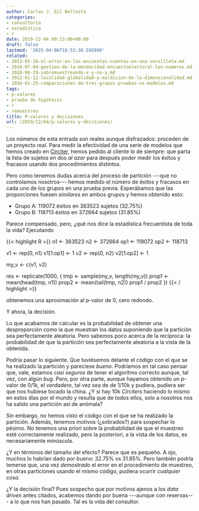 ```yaml
---
author: Carlos J. Gil Bellosta
categories:
- consultoría
- estadística
- r
date: 2019-12-04 09:13:00+00:00
draft: false
lastmod: '2025-04-06T18:53:36.592890'
related:
- 2013-05-16-el-error-en-las-encuestas-cuentas-en-una-servilleta.md
- 2016-07-04-gestion-de-la-mendacidad-encuestoelectoral-los-numeros.md
- 2020-06-29-sobremuestreando-x-y-no-y.md
- 2012-01-12-localidad-globalidad-y-maldicion-de-la-dimensionalidad.md
- 2016-01-25-comparaciones-de-tres-grupos-pruebas-vs-modelos.md
tags:
- p-valores
- prueba de hipótesis
- r
- remuestreo
title: P-valores y decisiones
url: /2019/12/04/p-valores-y-decisiones/
---
```


Los números de esta entrada son reales aunque disfrazados: proceden de un proyecto real. Para medir la efectividad de una serie de modelos que hemos creado en [Circiter](http://www.circiter.es), hemos pedido al cliente lo de siempre: que parta la lista de sujetos en dos _al azar_ para después poder medir los éxitos y fracasos usando dos procedimientos distintos.

Pero como tenemos dudas acerca del proceso de partición ---que no controlamos nosotros--- hemos medido el número de éxitos y fracasos en cada uno de los grupos en una prueba previa. Esperábamos que las proporciones fuesen _similares_ en ambos grupos y hemos obtenido esto:

* Grupo A: 119072 éxitos en 363523 sujetos  (32.75%)
* Grupo B: 118713 éxitos en 372664 sujetos (31.85%)

Parece compensado, pero, ¿qué nos dice la estadística frecuentista de toda la vida? Ejecutando

{{< highlight R >}}
n1 <- 363523
n2 <- 372664
op1 <- 119072
op2 <- 118713

v1 <- rep(0, n1)
v1[1:op1] <- 1
v2 <- rep(0, n2)
v2[1:op2] <- 1

my_v <- c(v1, v2)

res <- replicate(1000, {
  tmp <- sample(my_v, length(my_v))
  prop1 <- mean(head(tmp, n1))
  prop2 <- mean(tail(tmp, n2))
  prop1 / prop2
})
{{< / highlight >}}

obtenemos una aproximación al p-valor de 0, cero redondo.

Y ahora, la decisión.

Lo que acabamos de calcular es la probabilidad de obtener una desproporción como la que muestran los datos suponiendo que la partición sea perfectamente aleatoria. Pero sabemos poco acerca de la recíproca: la probabilidad de que la partición sea perfectamente aleatoria a la vista de la obtenida.

Podría pasar lo siguiente. Que tuviésemos delante el código con el que se ha realizado la partición y pareciese _bueno_. Podríamos en tal caso pensar que, vale, estamos _casi seguros_ de tener el algoritmo correcto aunque, tal vez, con  algún _bug_. Pero, por otra parte, aunque hayamos obtenido un p-valor de 0/1k, el _verdadero_, tal vez sea de de 1/10k y pudiera, pudiera ser que nos hubiese tocado la china. ¿Y si hay 10k _Circiters_ haciendo lo mismo en estos días por el mundo y resulta que de todos ellos, solo a nosotros nos ha salido una partición así de anómala?

Sin embargo, no hemos visto el código con el que se ha realizado la partición. Además, tenemos motivos (¿sobrados?) para sospechar lo pésimo. No tenemos una priori sobre la probabilidad de que el muestreo esté correctamente realizado, pero la posteriori, a la vista de los datos, es necesariamente minúscula.

¿Y en términos del tamaño del efecto? Parece que es pequeño. A ojo, muchos lo habrían dado por bueno: 32.75% vs 31.85%. Pero también podría temerse que, una vez _demostrado_ el error en el procedimiento de muestreo, en otras particiones usando el mismo código, pudiera ocurrir _cualquier cosa_.

¿Y la decisión final? Pues sospecho que por motivos ajenos a los _data driven_ antes citados, acabemos dando por buena ---aunque con reservas--- a lo que nos han pasado. Tal es la vida del consultor.